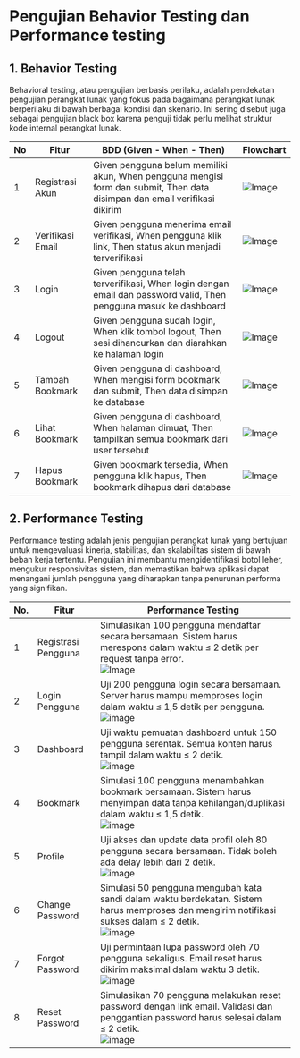 
# Pengujian Behavior Testing dan Performance testing 

## 1. Behavior Testing 
Behavioral testing, atau pengujian berbasis perilaku, adalah pendekatan pengujian perangkat lunak yang fokus pada bagaimana perangkat lunak berperilaku di bawah berbagai kondisi dan skenario. Ini sering disebut juga sebagai pengujian black box karena penguji tidak perlu melihat struktur kode internal perangkat lunak. 

| No | Fitur               | BDD (Given - When - Then)                                                                 | Flowchart |
|----|---------------------|--------------------------------------------------------------------------------------------|-----------|
| 1  | Registrasi Akun     | Given pengguna belum memiliki akun, When pengguna mengisi form dan submit, Then data disimpan dan email verifikasi dikirim | ![Image](https://github.com/user-attachments/assets/d1b0cd90-6b75-4dfe-bc20-693e1239b6d9) |
| 2  | Verifikasi Email    | Given pengguna menerima email verifikasi, When pengguna klik link, Then status akun menjadi terverifikasi | ![Image](https://github.com/user-attachments/assets/52174c4c-abcb-41fd-befe-4b9af77a289d) |
| 3  | Login               | Given pengguna telah terverifikasi, When login dengan email dan password valid, Then pengguna masuk ke dashboard | ![Image](https://github.com/user-attachments/assets/8eaf3bdd-6e01-4b29-8fb8-665213c0e3a0) |
| 4  | Logout              | Given pengguna sudah login, When klik tombol logout, Then sesi dihancurkan dan diarahkan ke halaman login | ![Image](https://github.com/user-attachments/assets/e01b60fe-7be5-4b29-a9ce-cfb309be5fa0) |
| 5  | Tambah Bookmark     | Given pengguna di dashboard, When mengisi form bookmark dan submit, Then data disimpan ke database | ![Image](https://github.com/user-attachments/assets/9d15bd23-1eab-4a35-bb83-e860ca5dcc0c) |
| 6  | Lihat Bookmark      | Given pengguna di dashboard, When halaman dimuat, Then tampilkan semua bookmark dari user tersebut | ![Image](https://github.com/user-attachments/assets/5622bb79-8e64-4703-8b71-936901f6797c) |
| 7  | Hapus Bookmark      | Given bookmark tersedia, When pengguna klik hapus, Then bookmark dihapus dari database | ![Image](https://github.com/user-attachments/assets/0083b8c5-bdb4-416a-befe-ae04cf98a14d) |


## 2. Performance Testing  
Performance testing adalah jenis pengujian perangkat lunak yang bertujuan untuk mengevaluasi kinerja, stabilitas, dan skalabilitas sistem di bawah beban kerja tertentu. Pengujian ini membantu mengidentifikasi botol leher, mengukur responsivitas sistem, dan memastikan bahwa aplikasi dapat menangani jumlah pengguna yang diharapkan tanpa penurunan performa yang signifikan.  

| No. | Fitur               | Performance Testing |
|-----|---------------------|---------------------|
| 1   | Registrasi Pengguna | Simulasikan 100 pengguna mendaftar secara bersamaan. Sistem harus merespons dalam waktu ≤ 2 detik per request tanpa error. <br> ![Image](https://github.com/user-attachments/assets/d3e7cb0a-c82d-4e3b-be04-b233d925b1d8) |
| 2   | Login Pengguna      | Uji 200 pengguna login secara bersamaan. Server harus mampu memproses login dalam waktu ≤ 1,5 detik per pengguna. <br> ![image](https://github.com/user-attachments/assets/35b340ed-113a-4467-88ec-e953bfce4927) |
| 3   | Dashboard           | Uji waktu pemuatan dashboard untuk 150 pengguna serentak. Semua konten harus tampil dalam waktu ≤ 2 detik. <br> ![image](https://github.com/user-attachments/assets/8ea8df6d-21bf-4eac-bd53-2457a51f5017) |
| 4   | Bookmark            | Simulasi 100 pengguna menambahkan bookmark bersamaan. Sistem harus menyimpan data tanpa kehilangan/duplikasi dalam waktu ≤ 1,5 detik. <br> ![image](https://github.com/user-attachments/assets/2707e117-2fa3-4837-98d6-abe5cd16e2e5) |
| 5   | Profile             | Uji akses dan update data profil oleh 80 pengguna secara bersamaan. Tidak boleh ada delay lebih dari 2 detik. <br> ![image](https://github.com/user-attachments/assets/e591305a-e131-475c-a4c1-d69088960fe5) |
| 6   | Change Password     | Simulasi 50 pengguna mengubah kata sandi dalam waktu berdekatan. Sistem harus memproses dan mengirim notifikasi sukses dalam ≤ 2 detik. <br> ![image](https://github.com/user-attachments/assets/5ed60441-f4b3-4fbd-aea9-ddc17824d4c9) |
| 7   | Forgot Password     | Uji permintaan lupa password oleh 70 pengguna sekaligus. Email reset harus dikirim maksimal dalam waktu 3 detik. <br> ![image](https://github.com/user-attachments/assets/81def9b0-2107-428e-ad1e-17d5bedfc2cf) |
| 8   | Reset Password      | Simulasikan 70 pengguna melakukan reset password dengan link email. Validasi dan penggantian password harus selesai dalam ≤ 2 detik. <br> ![image](https://github.com/user-attachments/assets/cb9a3897-6130-4cbd-8595-c33ee76ac955) |
